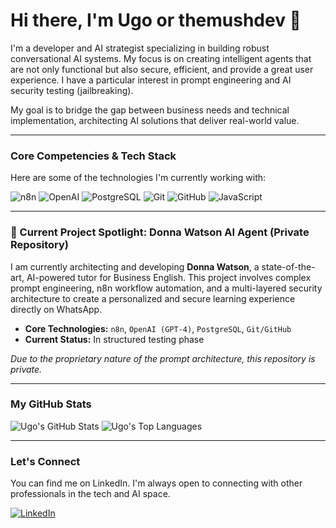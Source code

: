 # Hi there, I'm Ugo or themushdev 👋

I'm a developer and AI strategist specializing in building robust conversational AI systems. My focus is on creating intelligent agents that are not only functional but also secure, efficient, and provide a great user experience. I have a particular interest in prompt engineering and AI security testing (jailbreaking).

My goal is to bridge the gap between business needs and technical implementation, architecting AI solutions that deliver real-world value.

---

### Core Competencies & Tech Stack

Here are some of the technologies I'm currently working with:

<p align="left">
  <img src="https://img.shields.io/badge/n8n-1A1A1A?style=for-the-badge&logo=n8n&logoColor=white" alt="n8n"/>
  <img src="https://img.shields.io/badge/OpenAI-412991?style=for-the-badge&logo=openai&logoColor=white" alt="OpenAI"/>
  <img src="https://img.shields.io/badge/PostgreSQL-4169E1?style=for-the-badge&logo=postgresql&logoColor=white" alt="PostgreSQL"/>
  <img src="https://img.shields.io/badge/Git-F05032?style=for-the-badge&logo=git&logoColor=white" alt="Git"/>
  <img src="https://img.shields.io/badge/GitHub-181717?style=for-the-badge&logo=github&logoColor=white" alt="GitHub"/>
  <img src="https://img.shields.io/badge/JavaScript-F7DF1E?style=for-the-badge&logo=javascript&logoColor=black" alt="JavaScript"/>
</p>

---

### 🚀 Current Project Spotlight: Donna Watson AI Agent (Private Repository)

I am currently architecting and developing **Donna Watson**, a state-of-the-art, AI-powered tutor for Business English. This project involves complex prompt engineering, n8n workflow automation, and a multi-layered security architecture to create a personalized and secure learning experience directly on WhatsApp.

-   **Core Technologies:** `n8n`, `OpenAI (GPT-4)`, `PostgreSQL`, `Git/GitHub`
-   **Current Status:** In structured testing phase

*Due to the proprietary nature of the prompt architecture, this repository is private.*

---

### My GitHub Stats

<p align="left">
  <img src="https://github-readme-stats.vercel.app/api?username=themushdev&show_icons=true&theme=dark&include_all_commits=true&count_private=true" alt="Ugo's GitHub Stats"/>
  <img src="https://github-readme-stats.vercel.app/api/top-langs/?username=themushdev&layout=compact&theme=dark" alt="Ugo's Top Languages"/>
</p>

---

### Let's Connect

You can find me on LinkedIn. I'm always open to connecting with other professionals in the tech and AI space.

[<img src="https://img.shields.io/badge/LinkedIn-0077B5?style=for-the-badge&logo=linkedin&logoColor=white" alt="LinkedIn">](https://www.linkedin.com/in/urr/)
